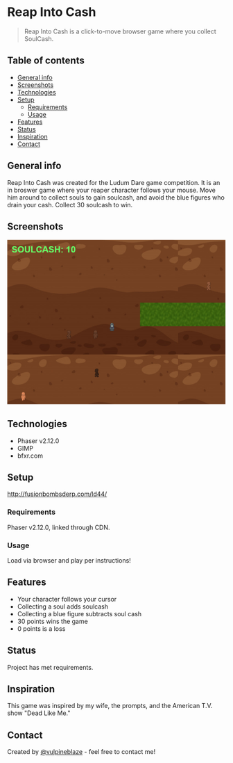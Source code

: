 # Reap Into Cash
> Reap Into Cash is a click-to-move browser game where you collect SoulCash. 

## Table of contents
* [General info](#general-info)
* [Screenshots](#screenshots)
* [Technologies](#technologies)
* [Setup](#setup)
  * [Requirements](#requirements)
  * [Usage](#usage)
* [Features](#features)
* [Status](#status)
* [Inspiration](#inspiration)
* [Contact](#contact)

## General info
Reap Into Cash was created for the Ludum Dare game competition.  It is an in broswer game where your reaper character follows your mouse.  Move him around to collect souls to gain soulcash, and avoid the blue figures who drain your cash.  Collect 30 soulcash to win.

## Screenshots
![Game Play Screen](https://github.com/vulpineblaze/ld44_reap_into_cash/blob/master/image_source/screenshot.png)

## Technologies
* Phaser v2.12.0
* GIMP
* bfxr.com

## Setup
http://fusionbombsderp.com/ld44/

### Requirements
Phaser v2.12.0, linked through CDN.

### Usage
Load via browser and play per instructions!

## Features
* Your character follows your cursor
* Collecting a soul adds soulcash
* Collecting a blue figure subtracts soul cash
* 30 points wins the game
* 0 points is a loss

## Status
Project has met requirements.

## Inspiration
This game was inspired by my wife, the prompts, and the American T.V. show "Dead Like Me."

## Contact
Created by [@vulpineblaze](https://github.com/vulpineblaze) - feel free to contact me!
